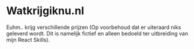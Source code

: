 # Watkrijgiknu.nl

Euhm.. krijg verschillende prijzen (Op voorbehoud dat er uiteraard niks geleverd wordt. Dit is namelijk fictief en alleen bedoeld ter uitbreiding van mijn React Skills).
